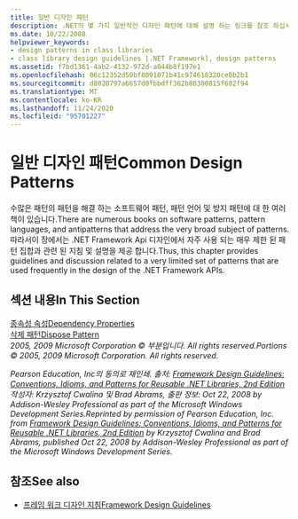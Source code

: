 ```yaml
---
title: 일반 디자인 패턴
description: .NET의 몇 가지 일반적인 디자인 패턴에 대해 설명 하는 링크를 참조 하십시오. 종속성 속성 및 삭제 패턴.
ms.date: 10/22/2008
helpviewer_keywords:
- design patterns in class libraries
- class library design guidelines [.NET Framework], design patterns
ms.assetid: f7bd1361-4ab2-4132-972d-a044b8f197e1
ms.openlocfilehash: 06c12352d50bf8091071b41c974618320ce0b2b1
ms.sourcegitcommit: d8020797a6657d0fbbdff362b80300815f682f94
ms.translationtype: MT
ms.contentlocale: ko-KR
ms.lasthandoff: 11/24/2020
ms.locfileid: "95701227"
---
```

# <a name="common-design-patterns"></a><span data-ttu-id="72471-103">일반 디자인 패턴</span><span class="sxs-lookup"><span data-stu-id="72471-103">Common Design Patterns</span></span>

<span data-ttu-id="72471-104">수많은 패턴의 패턴을 해결 하는 소프트웨어 패턴, 패턴 언어 및 방지 패턴에 대 한 여러 책이 있습니다.</span><span class="sxs-lookup"><span data-stu-id="72471-104">There are numerous books on software patterns, pattern languages, and antipatterns that address the very broad subject of patterns.</span></span> <span data-ttu-id="72471-105">따라서이 장에서는 .NET Framework Api 디자인에서 자주 사용 되는 매우 제한 된 패턴 집합과 관련 된 지침 및 설명을 제공 합니다.</span><span class="sxs-lookup"><span data-stu-id="72471-105">Thus, this chapter provides guidelines and discussion related to a very limited set of patterns that are used frequently in the design of the .NET Framework APIs.</span></span>  
  
## <a name="in-this-section"></a><span data-ttu-id="72471-106">섹션 내용</span><span class="sxs-lookup"><span data-stu-id="72471-106">In This Section</span></span>  

 [<span data-ttu-id="72471-107">종속성 속성</span><span class="sxs-lookup"><span data-stu-id="72471-107">Dependency Properties</span></span>](dependency-properties.md)  
 [<span data-ttu-id="72471-108">삭제 패턴</span><span class="sxs-lookup"><span data-stu-id="72471-108">Dispose Pattern</span></span>](../garbage-collection/implementing-dispose.md)  
 <span data-ttu-id="72471-109">*2005, 2009 Microsoft Corporation © 부분입니다. All rights reserved.*</span><span class="sxs-lookup"><span data-stu-id="72471-109">*Portions © 2005, 2009 Microsoft Corporation. All rights reserved.*</span></span>  
  
 <span data-ttu-id="72471-110">*Pearson Education, Inc의 동의로 재인쇄. 출처: [Framework Design Guidelines: Conventions, Idioms, and Patterns for Reusable .NET Libraries, 2nd Edition](https://www.informit.com/store/framework-design-guidelines-conventions-idioms-and-9780321545619) 작성자: Krzysztof Cwalina 및 Brad Abrams, 출판 정보: Oct 22, 2008 by Addison-Wesley Professional as part of the Microsoft Windows Development Series.*</span><span class="sxs-lookup"><span data-stu-id="72471-110">*Reprinted by permission of Pearson Education, Inc. from [Framework Design Guidelines: Conventions, Idioms, and Patterns for Reusable .NET Libraries, 2nd Edition](https://www.informit.com/store/framework-design-guidelines-conventions-idioms-and-9780321545619) by Krzysztof Cwalina and Brad Abrams, published Oct 22, 2008 by Addison-Wesley Professional as part of the Microsoft Windows Development Series.*</span></span>  
  
## <a name="see-also"></a><span data-ttu-id="72471-111">참조</span><span class="sxs-lookup"><span data-stu-id="72471-111">See also</span></span>

- [<span data-ttu-id="72471-112">프레임 워크 디자인 지침</span><span class="sxs-lookup"><span data-stu-id="72471-112">Framework Design Guidelines</span></span>](index.md)
